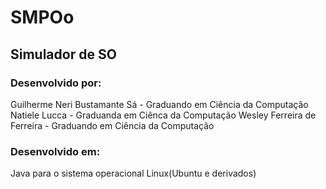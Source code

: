# SMPOo

## Simulador de SO

### Desenvolvido por:

Guilherme Neri Bustamante Sá - Graduando em Ciência da Computação
Natiele Lucca - Graduanda em Ciênca da Computação
Wesley Ferreira de Ferreira - Graduando em Ciência da Computação

### Desenvolvido em:

Java para o sistema operacional Linux(Ubuntu e derivados)
